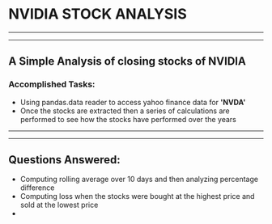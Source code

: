 # NVIDIA STOCK ANALYSIS

******************************************************************************************************************************
******************************************************************************************************************************


## A Simple Analysis of closing stocks of NVIDIA 

### Accomplished Tasks:
* Using pandas.data reader to access yahoo finance data for <b>'NVDA'</b>
* Once the stocks are extracted then a series of calculations  are performed to see how the stocks have performed over the years


******************************************************************************************************************************
******************************************************************************************************************************



## Questions Answered:
* Computing rolling average over 10 days and then analyzing percentage difference
* Computing loss when the stocks were bought at the highest price and sold at the lowest price 
* 

